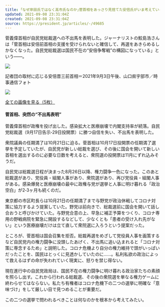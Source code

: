 ```yaml
---
title: ｢なぜ岸田氏ではなく高市氏なのか｣菅首相をあっさり見捨てた安倍氏がいま考えていること ｢キングメーカー｣の実力が試される
updated: 2021-09-08 23:31:04Z
created: 2021-09-08 23:31:04Z
source: https://president.jp/articles/-/49685
---
```


菅義偉首相が自民党総裁選への不出馬を表明した。ジャーナリストの鮫島浩さんは「菅首相は安倍前首相の支援を受けられないと確信して、再選をあきらめるしかなくなった。自民党総裁選は国民不在の“安倍争奪戦”の構図になっている」という――。

[![](https://president.ismcdn.jp/mwimgs/8/a/-/img_8a4f9a1c39eeccff835912f34b8a67c9484488.jpg)](https://president.jp/articles/photo/49685?pn=1)

記者団の取材に応じる安倍晋三前首相＝2021年9月3日午後、山口県宇部市／時事通信フォト

[![](https://president.ismcdn.jp/common/president/images/icon_link-more.svg)](https://president.jp/articles/photo/49685?pn=1)

[全ての画像を見る（5枚）](https://president.jp/articles/photo/49685)

#### 菅首相、突然の“不出馬表明”

菅義偉首相が政権を投げ出した。感染拡大と医療崩壊で内閣支持率が続落。自民党総裁選（9月17日告示‐29日投開票）に勝つ自信を失い、不出馬を表明した。

衆院議員の任期満了は10月21日に迫る。菅首相は10月17日投開票の任期満了選挙を予定していたが、自民党が新しい総裁を選び、その後に国会を開いて新しい首相を選出するのに必要な日数を考えると、衆院選の投開票は11月にずれ込みそうだ。

自民党は総裁選日程が決まった8月26日以降、権力闘争一色になった。このあと総裁選があり、党役員・組閣人事があり、衆院選があり、再び党役員・組閣人事がある。感染爆発と医療崩壊の最中に政権与党が選挙と人事に明け暮れる「政治空白」が2‐3ヶ月も続くのだ。

東京都の市区町長らは10月21日の任期満了まで与野党が政治休戦してコロナ対策に協力するよう提案していた。野党は前向きで、総裁選前に国会を開いて話し合おうと呼びかけていた。与野党合意の上、早急に補正予算をつくり、コロナ専用の野戦病院を緊急に開設するなどして、少なくとも「患者の受け入れ先がない」という医療崩壊だけは立て直して衆院選に入ろうという提案だった。

ところが、菅首相は国会召集を拒否。総裁再選をめざして党役員人事を画策するなど自民党内の権力闘争に没頭したあげく、不出馬に追い込まれると「コロナ対策に専念するため」と説明した。コロナ危機より自分の権力維持で頭がいっぱいだったことを、国民はとっくに見透かしていたのに……。私利私欲の政治によって救えるはずの命が失われていく現実に、怒りを禁じ得ない。

現在進行中の自民党政局は、国民不在の権力闘争に明け暮れる政治家たちの素顔を照らし出す。これから行われる総裁選、その後の衆院選を単なる権力ゲームに終わらせてはならない。私たち有権者はコロナ危機下の二つの選挙に明確な「意味づけ」をして厳しい目で見つめることが重要だ。

この二つの選挙で問われるべきことは何なのかを根本から考えてみたい。